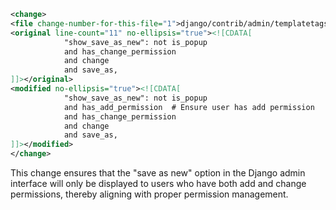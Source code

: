 ```xml
<change>
<file change-number-for-this-file="1">django/contrib/admin/templatetags/admin_modify.py</file>
<original line-count="11" no-ellipsis="true"><![CDATA[
            "show_save_as_new": not is_popup
            and has_change_permission
            and change
            and save_as,
]]></original>
<modified no-ellipsis="true"><![CDATA[
            "show_save_as_new": not is_popup
            and has_add_permission  # Ensure user has add permission
            and has_change_permission
            and change
            and save_as,
]]></modified>
</change>
```

This change ensures that the "save as new" option in the Django admin interface will only be displayed to users who have both add and change permissions, thereby aligning with proper permission management.